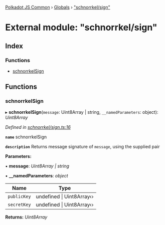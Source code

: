 [Polkadot JS Common](../README.md) › [Globals](../globals.md) › ["schnorrkel/sign"](_schnorrkel_sign_.md)

# External module: "schnorrkel/sign"

## Index

### Functions

* [schnorrkelSign](_schnorrkel_sign_.md#schnorrkelsign)

## Functions

###  schnorrkelSign

▸ **schnorrkelSign**(`message`: Uint8Array | string, `__namedParameters`: object): *Uint8Array*

*Defined in [schnorrkel/sign.ts:16](https://github.com/polkadot-js/common/blob/90ca8a0d/packages/util-crypto/src/schnorrkel/sign.ts#L16)*

**`name`** schnorrkelSign

**`description`** Returns message signature of `message`, using the supplied pair

**Parameters:**

▪ **message**: *Uint8Array | string*

▪ **__namedParameters**: *object*

Name | Type |
------ | ------ |
`publicKey` | undefined &#124; Uint8Array‹› |
`secretKey` | undefined &#124; Uint8Array‹› |

**Returns:** *Uint8Array*
